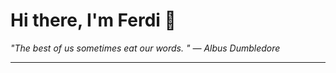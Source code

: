 <h1>Hi there, I'm Ferdi 👋</h1>

<p><em>
  "The best of us sometimes eat our words.  " — Albus Dumbledore
</em></p>

---
